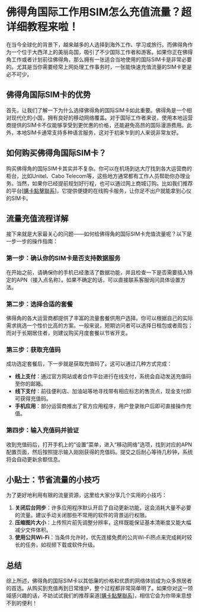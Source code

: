 # 佛得角国际工作用SIM怎么充值流量？超详细教程来啦！

在当今全球化的背景下，越来越多的人选择到海外工作、学习或旅行。而佛得角作为一个位于大西洋上的美丽岛国，吸引了不少国际工作者和游客。如果你正在佛得角工作或者计划前往佛得角，那么拥有一张适合当地使用的国际SIM卡是非常必要的。尤其是当你需要经常上网处理工作事务时，一张能快速充值流量的SIM卡更是必不可少。

## 佛得角国际SIM卡的优势

首先，让我们了解一下为什么选择佛得角的国际SIM卡如此重要。佛得角是一个相对现代化的小国，拥有良好的移动网络覆盖。对于国际工作者来说，使用本地运营商提供的SIM卡不仅能够享受到更优惠的价格，还能避免高昂的国际漫游费用。此外，本地SIM卡通常支持多种语言服务，这对于初来乍到的人来说非常友好。

## 如何购买佛得角国际SIM卡？

购买佛得角的国际SIM卡其实并不复杂。你可以在机场到达大厅找到各大运营商的柜台，比如Unitel、Cabo Telecom等，这些地方通常都有工作人员帮助你办理业务。当然，如果你已经提前规划好行程，也可以通过网上商城订购。比如我们推荐的平台[[購卡點擊聯系](https://t.me/s/esim1088)]，它提供便捷的在线购卡服务，让你足不出户就能拿到心仪的SIM卡。

## 流量充值流程详解

接下来就是大家最关心的问题——如何给佛得角的国际SIM卡充值流量呢？以下是一步一步的操作指南：

### 第一步：确认你的SIM卡是否支持数据服务
在开始之前，请确保你的手机已经激活了数据功能，并且检查一下是否需要插入特定的APN（接入点名称）。如果不确定的话，可以直接联系客服询问具体设置方法。

### 第二步：选择合适的套餐
佛得角的各大运营商都提供了丰富的流量套餐供用户选择。你可以根据自己的实际需求挑选一个性价比高的方案。一般来说，短期访问者可以选择日租包或者周包；而对于长期居住者，则建议购买月度套餐以节省开支。

### 第三步：获取充值码
成功选定套餐后，下一步就是获取充值码了。这可以通过几种方式完成：
- **线上支付**：通过官方网站或者合作平台进行在线支付，系统会自动发送充值码至你的邮箱。
- **线下支付**：前往便利店、加油站等地寻找带有相应标志的售货点，现金支付即可获得充值码。
- **手机应用**：部分运营商推出了官方应用程序，用户登录账户后即可直接操作充值。

### 第四步：输入充值码并验证
收到充值码后，打开手机上的“设置”菜单，进入“移动网络”选项，找到对应的APN配置页面，然后按照提示输入刚刚获得的充值码。提交之后耐心等待几秒钟，系统将会自动更新余额信息。

## 小贴士：节省流量的小技巧

为了更好地利用有限的流量资源，这里给大家分享几个实用的小技巧：
1. **关闭后台同步**：许多应用程序默认开启了自动更新功能，这会消耗大量不必要的流量。建议手动关闭那些不常用的软件的背景运行权限。
2. **压缩图片大小**：上传照片前先调整分辨率，这样既能保证基本清晰度又能大幅减少文件体积。
3. **使用公共Wi-Fi**：当条件允许时，优先连接免费的公共Wi-Fi热点来完成耗时较长的任务，如视频下载或软件升级。

## 总结

综上所述，佛得角的国际SIM卡以其低廉的价格和优质的网络体验成为众多旅居者的首选。从购买到充值再到日常维护，整个过程都非常简单明了。如果你对这一领域感兴趣的话，不妨试试我们的推荐渠道[[購卡點擊聯系](https://t.me/s/esim1088)]，相信它会为你带来意想不到的便利！